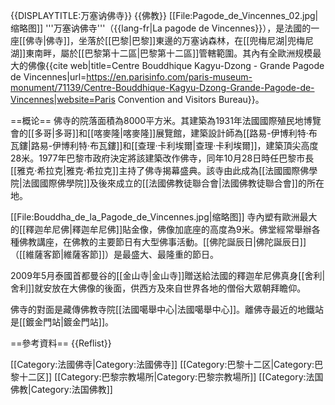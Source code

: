 {{DISPLAYTITLE:万塞讷佛寺}}
{{佛教}}
[[File:Pagode_de_Vincennes_02.jpg|缩略图]]
'''万塞讷佛寺'''（{{lang-fr|La pagode de Vincennes}}），是法國的一座[[佛寺|佛寺]]，坐落於[[巴黎|巴黎]]東邊的万塞讷森林，在[[兜梅尼湖|兜梅尼湖]]東南畔，屬於[[巴黎第十二區|巴黎第十二區]]管轄範圍。其內有全歐洲规模最大的佛像<ref name=bureau>{{cite web|title=Centre Bouddhique Kagyu-Dzong - Grande Pagode de Vincennes|url=https://en.parisinfo.com/paris-museum-monument/71139/Centre-Bouddhique-Kagyu-Dzong-Grande-Pagode-de-Vincennes|website=Paris Convention and Visitors Bureau}}</ref>。

==概论==
佛寺的院落面積為8000平方米<ref name=bureau/>。其建築為1931年法國國際殖民地博覽會的[[多哥|多哥]]和[[喀麥隆|喀麥隆]]展覽館，建築設計師為[[路易-伊博利特·布瓦鏤|路易-伊博利特·布瓦鏤]]和[[查理·卡利埃爾|查理·卡利埃爾]]，建築頂尖高度28米。1977年巴黎市政府決定將該建築改作佛寺，同年10月28日時任巴黎市長[[雅克·希拉克|雅克·希拉克]]主持了佛寺揭幕盛典。該寺由此成為[[法國國際佛學院|法國國際佛學院]]及後來成立的[[法國佛教徒聯合會|法國佛教徒聯合會]]的所在地。

[[File:Bouddha_de_la_Pagode_de_Vincennes.jpg|缩略图]]
寺內塑有歐洲最大的[[釋迦牟尼佛|釋迦牟尼佛]]貼金像，佛像加底座的高度為9米。佛堂經常舉辦各種佛教講座，在佛教的主要節日有大型佛事活動。[[佛陀誕辰日|佛陀誕辰日]]（[[維薩客節|維薩客節]]）是最盛大、最隆重的節日。

2009年5月泰國首都曼谷的[[金山寺|金山寺]]贈送給法國的釋迦牟尼佛真身[[舍利|舍利]]就安放在大佛像的後面，供西方及來自世界各地的僧俗大眾朝拜瞻仰。

佛寺的對面是藏傳佛教寺院[[法國噶舉中心|法國噶舉中心]]。離佛寺最近的地鐵站是[[鍍金門站|鍍金門站]]。

==參考資料==
{{Reflist}}

[[Category:法國佛寺|Category:法國佛寺]]
[[Category:巴黎十二区|Category:巴黎十二区]]
[[Category:巴黎宗教場所|Category:巴黎宗教場所]]
[[Category:法国佛教|Category:法国佛教]]